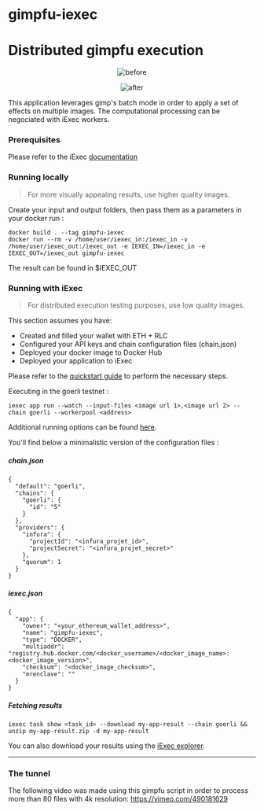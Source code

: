 # gimpfu-iexec

# Distributed gimpfu execution

<p align="center">
<img src="https://user-images.githubusercontent.com/6378201/101988273-dfa8a880-3c98-11eb-8a28-c26f113d4fbe.png" alt="before"/>
</p>
<p align="center">
<img src="https://user-images.githubusercontent.com/6378201/101988277-e2a39900-3c98-11eb-93f6-0eca2411a17f.png" alt="after"/>
</p>

This application leverages gimp's batch mode in order to apply a set of effects on multiple images. The computational processing can be negociated with iExec workers.

### Prerequisites
Please refer to the iExec [documentation](https://docs.iex.ec/for-developers/your-first-app)

### Running locally
>   For more visually appealing results, use higher quality images.

Create your input and output folders, then pass them as a parameters in your docker run :

```
docker build . --tag gimpfu-iexec
docker run --rm -v /home/user/iexec_in:/iexec_in -v /home/user/iexec_out:/iexec_out -e IEXEC_IN=/iexec_in -e IEXEC_OUT=/iexec_out gimpfu-iexec
```

The result can be found in $IEXEC_OUT

### Running with iExec
>   For distributed execution testing purposes, use low quality images.

This section assumes you have: 
 - Created and filled your wallet with ETH + RLC
 - Configured your API keys and chain configuration files (chain.json)
 - Deployed your docker image to Docker Hub
 - Deployed your application to iExec

Please refer to the [quickstart guide](https://docs.iex.ec/for-developers/quick-start-for-developers) to perform the necessary steps.

Executing in the goerli testnet :
```
iexec app run --watch --input-files <image url 1>,<image url 2> --chain goerli --workerpool <address>
```
Additional running options can be found [here](https://github.com/iExecBlockchainComputing/iexec-sdk).

You'll find below a minimalistic version of the configuration files :

##### chain.json 
```
{
  "default": "goerli",
  "chains": {
    "goerli": {
      "id": "5"
    }
  },
  "providers": {
    "infura": {
      "projectId": "<infura_projet_id>",
      "projectSecret": "<infura_projet_secret>"
    },
    "quorum": 1
  }
}
```
#####  iexec.json
```
{
  "app": {
    "owner": "<your_ethereum_wallet_address>",
    "name": "gimpfu-iexec",
    "type": "DOCKER",
    "multiaddr": "registry.hub.docker.com/<docker_username>/<docker_image_name>:<docker_image_version>",
    "checksum": "<docker_image_checksum>",
    "mrenclave": ""
  }
}
```
##### Fetching results

```
iexec task show <task_id> --download my-app-result --chain goerli && unzip my-app-result.zip -d my-app-result
```
You can also download your results using the [iExec explorer](https://v5.explorer.iex.ec/goerli/task/0x018e5c996d32792681a946a4705665cef3273079062083bb39ba739c1f261f30).


---
### The tunnel
The following video was made using this gimpfu script in order to process more than 80 files with 4k resolution:  https://vimeo.com/490181629

